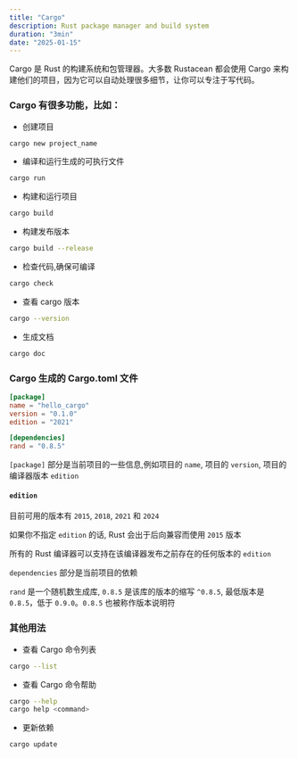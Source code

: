 ```yaml
---
title: "Cargo"
description: Rust package manager and build system
duration: "3min"
date: "2025-01-15"
---
```


Cargo 是 Rust 的构建系统和包管理器。大多数 Rustacean 都会使用 Cargo 来构建他们的项目，因为它可以自动处理很多细节，让你可以专注于写代码。

### Cargo 有很多功能，比如：

- 创建项目

```bash
cargo new project_name
```

- 编译和运行生成的可执行文件

```bash
cargo run
```

- 构建和运行项目

```bash
cargo build
```

- 构建发布版本

```bash
cargo build --release
```

- 检查代码,确保可编译

```bash
cargo check
```

- 查看 cargo 版本

```bash
cargo --version
```

- 生成文档

```bash
cargo doc
```

### Cargo 生成的 Cargo.toml 文件

```toml
[package]
name = "hello_cargo"
version = "0.1.0"
edition = "2021"

[dependencies]
rand = "0.8.5"
```

`[package]` 部分是当前项目的一些信息,例如项目的 `name`, 项目的 `version`, 项目的编译器版本 `edition`

#### `edition`
目前可用的版本有 `2015`, `2018`, `2021` 和 `2024`

如果你不指定 `edition` 的话, Rust 会出于后向兼容而使用 `2015` 版本

所有的 Rust 编译器可以支持在该编译器发布之前存在的任何版本的 `edition`

`dependencies` 部分是当前项目的依赖

`rand` 是一个随机数生成库, `0.8.5` 是该库的版本的缩写 `^0.8.5`, 最低版本是 `0.8.5`，低于 `0.9.0`。`0.8.5` 也被称作版本说明符

### 其他用法

- 查看 Cargo 命令列表

```bash
cargo --list
```

- 查看 Cargo 命令帮助

```bash
cargo --help
cargo help <command>
```

- 更新依赖

```bash
cargo update
```
